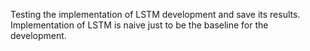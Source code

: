 Testing the implementation of LSTM development and save its results.
Implementation of LSTM is naive just to be the baseline for the development.
